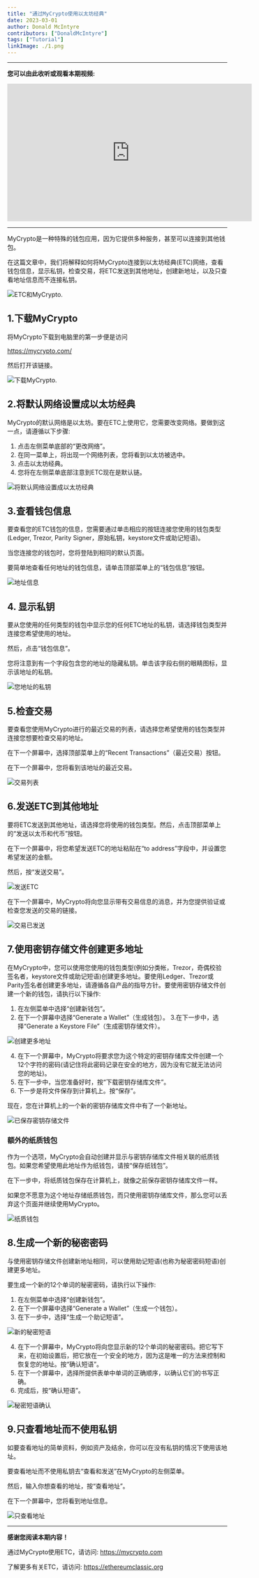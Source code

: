 ```yaml
---
title: "通过MyCrypto使用以太坊经典"
date: 2023-03-01
author: Donald McIntyre
contributors: ["DonaldMcIntyre"]
tags: ["Tutorial"]
linkImage: ./1.png
---
```


---
**您可以由此收听或观看本期视频:**

<iframe width="560" height="315" src="https://www.youtube.com/embed/o4n6pqRyA1c" title="YouTube video player" frameborder="0" allow="accelerometer; autoplay; clipboard-write; encrypted-media; gyroscope; picture-in-picture; web-share" allowfullscreen></iframe>

---

MyCrypto是一种特殊的钱包应用，因为它提供多种服务，甚至可以连接到其他钱包。

在这篇文章中，我们将解释如何将MyCrypto连接到以太坊经典(ETC)网络，查看钱包信息，显示私钥，检查交易，将ETC发送到其他地址，创建新地址，以及只查看地址信息而不连接私钥。

![ETC和MyCrypto.](./1.png)

## 1.下载MyCrypto

将MyCrypto下载到电脑里的第一步便是访问

https://mycrypto.com/

然后打开该链接。

![下载MyCrypto.](./2.png)

## 2.将默认网络设置成以太坊经典

MyCrypto的默认网络是以太坊。要在ETC上使用它，您需要改变网络。要做到这一点，请遵循以下步骤:

1. 点击左侧菜单底部的“更改网络”。
2. 在同一菜单上，将出现一个网络列表，您将看到以太坊被选中。
3. 点击以太坊经典。
4. 您将在左侧菜单底部注意到ETC现在是默认链。

![将默认网络设置成以太坊经典](./3.png)

## 3.查看钱包信息

要查看您的ETC钱包的信息，您需要通过单击相应的按钮连接您使用的钱包类型(Ledger, Trezor, Parity Signer，原始私钥，keystore文件或助记短语)。

当您连接您的钱包时，您将登陆到相同的默认页面。

要简单地查看任何地址的钱包信息，请单击顶部菜单上的“钱包信息”按钮。

![地址信息](./4.png)

## 4. 显示私钥

要从您使用的任何类型的钱包中显示您的任何ETC地址的私钥，请选择钱包类型并连接您希望使用的地址。

然后，点击“钱包信息”。

您将注意到有一个字段包含您的地址的隐藏私钥。单击该字段右侧的眼睛图标，显示该地址的私钥。

![您地址的私钥](./5.png)

## 5.检查交易

要查看您使用MyCrypto进行的最近交易的列表，请选择您希望使用的钱包类型并连接您想要检查交易的地址。

在下一个屏幕中，选择顶部菜单上的“Recent Transactions”（最近交易）按钮。

在下一个屏幕中，您将看到该地址的最近交易。

![交易列表](./6.png)

## 6.发送ETC到其他地址

要将ETC发送到其他地址，请选择您将使用的钱包类型。然后，点击顶部菜单上的“发送以太币和代币”按钮。

在下一个屏幕中，将您希望发送ETC的地址粘贴在“to address”字段中，并设置您希望发送的金额。

然后，按“发送交易”。

![发送ETC](./7.png)

在下一个屏幕中，MyCrypto将向您显示带有交易信息的消息，并为您提供验证或检查您发送的交易的链接。

![交易已发送](./8.png)

## 7.使用密钥存储文件创建更多地址

在MyCrypto中，您可以使用您使用的钱包类型(例如分类帐，Trezor，奇偶校验签名者，keystore文件或助记短语)创建更多地址。要使用Ledger、Trezor或Parity签名者创建更多地址，请遵循各自产品的指导方针。要使用密钥存储文件创建一个新的钱包，请执行以下操作:

1. 在左侧菜单中选择“创建新钱包”。
2. 在下一个屏幕中选择“Generate a Wallet”（生成钱包）。
3.在下一步中，选择“Generate a Keystore File”（生成密钥存储文件）。

![创建更多地址](./9.png)

4. 在下一个屏幕中，MyCrypto将要求您为这个特定的密钥存储库文件创建一个12个字符的密码(请记住将此密码记录在安全的地方，因为没有它就无法访问您的地址)。
5. 在下一步中，当您准备好时，按“下载密钥存储库文件”。
6. 下一步是将文件保存到计算机上。按“保存”。

现在，您在计算机上的一个新的密钥存储库文件中有了一个新地址。

![已保存密钥存储文件](./10.png)

### 额外的纸质钱包

作为一个选项，MyCrypto会自动创建并显示与密钥存储库文件相关联的纸质钱包。如果您希望使用此地址作为纸钱包，请按“保存纸钱包”。

在下一步中，将纸质钱包保存在计算机上，就像之前保存密钥存储库文件一样。

如果您不愿意为这个地址存储纸质钱包，而只使用密钥存储库文件，那么您可以丢弃这个页面并继续使用MyCrypto。

![纸质钱包](./11.png)

## 8.生成一个新的秘密密码

与使用密钥存储文件创建新地址相同，可以使用助记短语(也称为秘密密码短语)创建更多地址。

要生成一个新的12个单词的秘密密码，请执行以下操作:

1. 在左侧菜单中选择“创建新钱包”。
2. 在下一个屏幕中选择“Generate a Wallet”（生成一个钱包）。
3. 在下一步中，选择“生成一个助记短语”。

![新的秘密短语](./12.png)

4. 在下一个屏幕中，MyCrypto将向您显示新的12个单词的秘密密码。把它写下来，在初始设置后，把它放在一个安全的地方，因为这是唯一的方法来控制和恢复您的地址。按“确认短语”。
5. 在下一个屏幕中，选择所提供表单中单词的正确顺序，以确认它们的书写正确。
6. 完成后，按“确认短语”。

![秘密短语确认](./13.png)

## 9.只查看地址而不使用私钥

如要查看地址的简单资料，例如资产及结余，你可以在没有私钥的情况下使用该地址。

要查看地址而不使用私钥去“查看和发送”在MyCrypto的左侧菜单。

然后，输入你想查看的地址，按“查看地址”。

在下一个屏幕中，您将看到地址信息。

![只查看地址](./14.png)

---

**感谢您阅读本期内容！**

通过MyCrypto使用ETC，请访问: https://mycrypto.com

了解更多有关ETC，请访问: https://ethereumclassic.org
